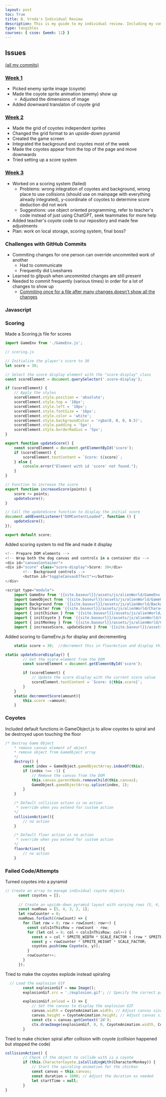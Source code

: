 ```yaml
---
layout: post
toc: True
title: B. Vrnda's Individual Review
description: This is my guide to my individual review. Including my commits, code, experiments, and problems w/ their solutions to show my general progress.
type: tangibles
courses: { csse: {week: 11} } 
---
```

## Issues
[(all my commits)](https://github.com/kaylale124/final-game/commits?author=BVrndaKanhye)
### [Week 1](https://github.com/kaylale124/final-game/commit/563c2c9f005510ef8c312dd8fc15fd0f6573f420)
- Picked enemy sprite image (coyote)
- Made the coyote sprite animation (enemy) show up 
    - Adjusted the dimensions of image
- Added downward translaton of coyote grid

### [Week 2](https://github.com/kaylale124/final-game/commit/88fc4181fa3d61ca91553741f45163bd23ac0c5f)
- Made the grid of coyotes independent sprites
- Changed the grid format to an upside-down pyramid
- Created the game screen
- Integrated the background and coyotes most of the week
- Made the coyotes appear from the top of the page and move downwards
- Tried setting up a score system
### [Week 3](https://github.com/kaylale124/final-game/commit/0a792af965592520afa532f326ea31e42028b0d7)
- Worked on a scoring system (failed)
    - Problems: wrong integration of coyotes and background, wrong place to use collisions (should use on mainpage with everything already integrated), y-coordinate of coyotes to determine score deduction did not work
    - Suggestions: use object oriented programming, refer to teacher's code instead of just using ChatGPT, seek teammates for more help
- Added teacher's coyote code to our repository and made few adjustments
- Plan: work on local storage, scoring system, final boss?

### Challenges with GitHub Commits
- Commiting changes for one person can override uncommited work of another
    - Had to communicate
    - Frequently did Liveshares
- Learned to gitpush when uncommited changes are still present
- Needed to commit frequently (various times) in order for a lot of changes to show up
    - [Commiting once for a file after many changes doesn't show all the changes](https://github.com/kaylale124/final-game/commit/88fc4181fa3d61ca91553741f45163bd23ac0c5f) 

### Javascript
### Scoring 
Made a Scoring.js file for scores 
````javascript
import GameEnv from './GameEnv.js';

// scoring.js

// Initialize the player's score to 30
let score = 30;

// Select the score display element with the "score-display" class
const scoreElement = document.querySelector('.score-display');

if (scoreElement) {
    // Apply the styles
    scoreElement.style.position = 'absolute';
    scoreElement.style.top = '10px';
    scoreElement.style.left = '10px';
    scoreElement.style.fontSize = '16px';
    scoreElement.style.color = 'white';
    scoreElement.style.backgroundColor = 'rgba(0, 0, 0, 0.5)';
    scoreElement.style.padding = '5px';
    scoreElement.style.borderRadius = '5px';
}

export function updateScore() {
    const scoreElement = document.getElementById('score');
    if (scoreElement) {
        scoreElement.textContent = `Score: ${score}`;
    } else {
        console.error("Element with id 'score' not found.");
    }
}

// Function to increase the score
export function increaseScore(points) {
    score += points;
    updateScore();
}

// Call the updateScore function to display the initial score
document.addEventListener("DOMContentLoaded", function () {
    updateScore();
});

export default score;
````
Added scoring system to md file and made it display
````javascript
<!-- Prepare DOM elements -->
<!-- Wrap both the dog canvas and controls in a container div -->
<div id="canvasContainer">
<div id="score" class="score-display">Score: 30</div>
        <!-- Background controls -->
        <button id="toggleCanvasEffect"></button>
</div>

<script type="module">
    import GameEnv from '{{site.baseurl}}/assets/js/alienWorld/GameEnv.js';
    import GameObject from '{{site.baseurl}}/assets/js/alienWorld/GameObject.js';
    import Background from '{{site.baseurl}}/assets/js/alienWorld/Background.js';
    import Character from '{{site.baseurl}}/assets/js/alienWorld/Character.js';
    import { initChicken } from '{{site.baseurl}}/assets/js/alienWorld/CharacterChicken.js';
    import { initCoyote } from '{{site.baseurl}}/assets/js/alienWorld/CharacterCoyote2.js';
    import { initMonkey } from '{{site.baseurl}}/assets/js/alienWorld/CharacterMonkey.js';
    import { increaseScore, updateScore } from '{{site.baseurl}}/assets/js/alienWorld/Scoring.js';

````
Added scoring to GameEnv.js for display and decrementing
````javascript
    static score = 30;  //decrement this in floorAction and display this in DOM
````
````javascript
static updateScoreDisplay() {
        // Get the score element from the DOM
        const scoreElement = document.getElementById('score');

        if (scoreElement) {
            // Update the score display with the current score value
            scoreElement.textContent = `Score: ${this.score}`;
        }
    }
    static decrementScore(amount){
        this.score -=amount;
    }
````
### Coyotes
Included default functions in GameObject.js to allow coyotes to spiral and be destroyed upon touching the floor
````javascript
/* Destroy Game Object
    * remove canvas element of object
    * remove object from GameObject array
    */
    destroy() {
        const index = GameObject.gameObjectArray.indexOf(this);
        if (index !== -1) {
            // Remove the canvas from the DOM
            this.canvas.parentNode.removeChild(this.canvas);
            GameObject.gameObjectArray.splice(index, 1);
        }
    }

    /* Default collision action is no action
     * override when you extend for custom action
    */
    collisionAction(){
        // no action
    }

    /* Default floor action is no action
     * override when you extend for custom action
    */
    floorAction(){
        // no action
    }

````


### Failed Code/Attempts
Turned coyotes into a pyramid
````javascript
// Create an array to manage individual coyote objects
      const coyotes = [];
  
      // Create an upside-down pyramid layout with varying rows (5, 4, 3, 2, 1)
      const numRows = [5, 4, 3, 2, 1];
      let rowCounter = 0;
      numRows.forEach((rowCount) => {
        for (let row = 0; row < rowCount; row++) {
          const colsInThisRow = rowCount - row;
          for (let col = 0; col < colsInThisRow; col++) {
            const x = col * SPRITE_WIDTH * SCALE_FACTOR + (row * SPRITE_WIDTH * SCALE_FACTOR) / 2;
            const y = rowCounter * SPRITE_HEIGHT * SCALE_FACTOR;
            coyotes.push(new Coyote(x, y));
          }
          rowCounter++;
        }
      });
````
Tried to make the coyotes explode instead spiraling
````javascript
  // Load the explosion GIF
        const explosionGif = new Image();
        explosionGif.src = './explosion.gif'; // Specify the correct path

        explosionGif.onload = () => {
            // Set the canvas to display the explosion GIF
            canvas.width = CoyoteAnimation.width; // Adjust canvas size as needed
            canvas.height = CoyoteAnimation.height; // Adjust canvas size as needed
            const ctx = canvas.getContext('2d');
            ctx.drawImage(explosionGif, 0, 0, CoyoteAnimation.width, CoyoteAnimation.height);
        }

````
Tried to make chicken spiral after collision with coyote (collision happened but stopped the code)
````javascript
collisionAction() {
        // Check if the object to collide with is a coyote
        if (this.CharacterCoyote.isCollidingWith(CharacterMonkey)) {
            // Start the spiraling animation for the chicken
            const canvas = this.canvas;
            const duration = 1000; // Adjust the duration as needed
            let startTime = null;
        }
}
````